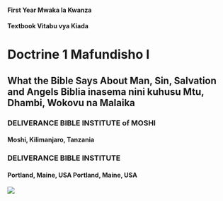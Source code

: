 <h4>First Year <span lang="swa">Mwaka la Kwanza</span></h4> 
<h4>Textbook <span lang="swa">Vitabu vya Kiada</span></h4> 
<h1>Doctrine 1 <span lang="swa">Mafundisho I</span></h1>
<h2>What the Bible Says About Man, Sin, Salvation and Angels <span lang="swa">Biblia inasema nini kuhusu Mtu, Dhambi, Wokovu na Malaika</span></h2>
<h3>DELIVERANCE BIBLE INSTITUTE of MOSHI</h3>
<h4>Moshi, Kilimanjaro, Tanzania</h4> 
<h3>DELIVERANCE BIBLE INSTITUTE</h3> 
<h4>Portland, Maine, USA <span lang="swa">Portland, Maine, USA</span></h4>

<img src="/images/eagle.png" id="coverEagle"/>